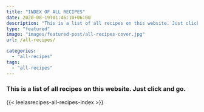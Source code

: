```yaml
---
title: "INDEX OF ALL RECIPES"
date: 2020-08-19T01:46:10+06:00
description: "This is a list of all recipes on this website. Just click and go."
type: "featured"
image: "images/featured-post/all-recipes-cover.jpg"
url: /all-recipes/

categories: 
  - "all-recipes"
tags:
  - "all-recipes"
---
```


### This is a list of all recipes on this website. Just click and go.

{{< leelasrecipes-all-recipes-index >}}